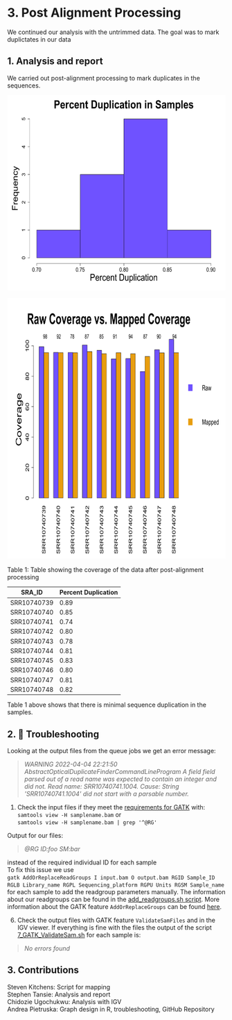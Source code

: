 # 3. Post Alignment Processing</br>
We continued our analysis with the untrimmed data. The goal was to mark duplictates in our data</br>

## 1. Analysis and report
We carried out post-alignment processing to mark duplicates in the sequences.  

<p align="center">
<img src="graphs/histogram.png" width="600" height="450" />
</p>


<p align="center">
<img src="graphs/Coverage.png" width="800" height="600" />
</p>


Table 1: Table showing the coverage of the data after post-alignment processing 

| SRA_ID    | Percent Duplication|
|-----------| -----------------  |
|SRR10740739| 0.89               |
|SRR10740740| 0.85               | 
|SRR10740741| 0.74               |
|SRR10740742| 0.80               |
|SRR10740743| 0.78               |
|SRR10740744| 0.81               |
|SRR10740745| 0.83               |
|SRR10740746| 0.80               |
|SRR10740747| 0.81               |
|SRR10740748| 0.82               | <p>&nbsp;</p>  

Table 1 above shows that there is minimal sequence duplication in the samples. 


## 2. 🤯 Troubleshooting
Looking at the output files from the queue jobs we get an error message:
> *WARNING 2022-04-04 22:21:50     AbstractOpticalDuplicateFinderCommandLineProgram        A field field parsed out of a read name was expected to contain an integer and did not. Read name: SRR10740741.1004. Cause: String 'SRR10740741.1004' did not start with a parsable number.* </br>

1. Check the input files if they meet the [requirements for GATK](https://gatk.broadinstitute.org/hc/en-us/articles/360035890791-SAM-or-BAM-or-CRAM-Mapped-sequence-data-formats) with: </br>
`samtools view -H samplename.bam` or </br>
`samtools view -H samplename.bam | grep '^@RG'` </br>

Output for our files: 
> *@RG	ID:foo	SM:bar* </br>

instead of the required individual ID for each sample </br>
To fix this issue we use </br>
`gatk AddOrReplaceReadGroups I input.bam O output.bam RGID Sample_ID RGLB Library_name RGPL Sequencing_platform RGPU Units RGSM Sample_name` </br>
for each sample to add the readgroup parameters manually. The information about our readgroups can be found in the [add_readgroups.sh script](https://github.com/AUBioInformatics22/Salmonella-Project/blob/main/3%20-%20Post-alignment%20processing/add_readgroups.sh). More information about the GATK feature `AddOrReplaceGroups` can be found [here](https://gatk.broadinstitute.org/hc/en-us/articles/360037226472-AddOrReplaceReadGroups-Picard-). </br>

6. Check the output files with GATK feature `ValidateSamFiles` and in the IGV viewer. If everything is fine with the files the output of the script [7_GATK_ValidateSam.sh](https://github.com/AUBioInformatics22/Salmonella-Project/blob/main/3%20-%20Post-alignment%20processing/7_GATK_ValidateSam.sh) for each sample is: 
> *No errors found*

## 3. Contributions
Steven Kitchens: Script for mapping <br/>
Stephen Tansie: Analysis and report <br/>
Chidozie Ugochukwu: Analysis with IGV <br/>
Andrea Pietruska: Graph design in R, troubleshooting, GitHub Repository
